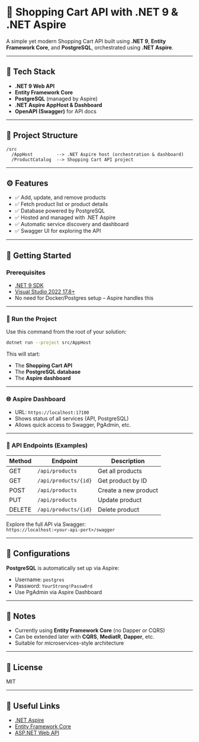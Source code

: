 # 🛒 Shopping Cart API with .NET 9 & .NET Aspire

A simple yet modern Shopping Cart API built using **.NET 9**, **Entity Framework Core**, and **PostgreSQL**, orchestrated using **.NET Aspire**.

---

## 🚀 Tech Stack

- **.NET 9 Web API**
- **Entity Framework Core**
- **PostgreSQL** (managed by Aspire)
- **.NET Aspire AppHost & Dashboard**
- **OpenAPI (Swagger)** for API docs

---

## 📁 Project Structure

```
/src
  /AppHost         --> .NET Aspire host (orchestration & dashboard)
  /ProductCatalog  --> Shopping Cart API project
```

---

## ⚙️ Features

- ✅ Add, update, and remove products
- ✅ Fetch product list or product details
- ✅ Database powered by PostgreSQL
- ✅ Hosted and managed with .NET Aspire
- ✅ Automatic service discovery and dashboard
- ✅ Swagger UI for exploring the API

---

## 🧰 Getting Started

### Prerequisites

- [.NET 9 SDK](https://dotnet.microsoft.com/en-us/download)
- [Visual Studio 2022 17.8+](https://visualstudio.microsoft.com/)
- No need for Docker/Postgres setup – Aspire handles this

---

### 🚦 Run the Project

Use this command from the root of your solution:

```bash
dotnet run --project src/AppHost
```

This will start:

- The **Shopping Cart API**
- The **PostgreSQL database**
- The **Aspire dashboard**

---

### 🌐 Aspire Dashboard

- URL: `https://localhost:17100`
- Shows status of all services (API, PostgreSQL)
- Allows quick access to Swagger, PgAdmin, etc.

---

### 🔌 API Endpoints (Examples)

| Method | Endpoint               | Description            |
|--------|------------------------|------------------------|
| GET    | `/api/products`        | Get all products       |
| GET    | `/api/products/{id}`   | Get product by ID      |
| POST   | `/api/products`        | Create a new product   |
| PUT    | `/api/products`   | Update product         |
| DELETE | `/api/products/{id}`   | Delete product         |

Explore the full API via Swagger:  
`https://localhost:<your-api-port>/swagger`

---


## 🔧 Configurations

**PostgreSQL** is automatically set up via Aspire:

- Username: `postgres`
- Password: `YourStrong!Passw0rd`
- Use PgAdmin via Aspire Dashboard

---

## 📌 Notes

- Currently using **Entity Framework Core** (no Dapper or CQRS)
- Can be extended later with **CQRS**, **MediatR**, **Dapper**, etc.
- Suitable for microservices-style architecture

---

## 📄 License

MIT

---

## 🔗 Useful Links

- [.NET Aspire](https://learn.microsoft.com/en-us/dotnet/aspire/)
- [Entity Framework Core](https://learn.microsoft.com/en-us/ef/)
- [ASP.NET Web API](https://learn.microsoft.com/en-us/aspnet/core/web-api/)
